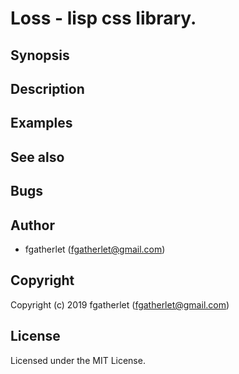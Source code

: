 # Loss - lisp css library.

## Synopsis


## Description

## Examples

## See also

## Bugs


## Author

* fgatherlet (fgatherlet@gmail.com)

## Copyright

Copyright (c) 2019 fgatherlet (fgatherlet@gmail.com)



## License

Licensed under the MIT License.

